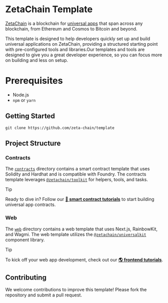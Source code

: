 # ZetaChain Template

[ZetaChain](https://www.zetachain.com) is a blockchain for [universal
apps](https://www.zetachain.com/docs/developers/apps/intro/) that span across
any blockchain, from Ethereum and Cosmos to Bitcoin and beyond.

This template is designed to help developers quickly set up and build universal
applications on ZetaChain, providing a structured starting point with
pre-configured tools and libraries.Our templates and tools are designed to give
you a great developer experience, so you can focus more on building and less on
setup.

# Prerequisites

- Node.js
- `npm` or `yarn`

## Getting Started

```
git clone https://github.com/zeta-chain/template
```

## Project Structure

### Contracts

The [`contracts`](contracts) directory contains a smart contract template that
uses Solidity and Hardhat and is compatible with Foundry. The contracts template
leverages [`@zetachain/toolkit`](https://github.com/zeta-chain/toolkit) for
helpers, tools, and tasks.

> [!TIP]
>
> Ready to dive in? Follow our [**🚀 smart contract
> tutorials**](https://www.zetachain.com/docs/developers/tutorials/intro/) to
> start building universal app contracts.

### Web

The [`web`](web) directory contains a web template that uses Next.js,
RainbowKit, and Wagmi. The web template utilizes the
[`@zetachain/universalkit`](https://github.com/zeta-chain/universalkit)
component library.

> [!TIP]
>
> To kick off your web app development, check out our [**🌎 frontend
> tutorials**](https://www.zetachain.com/docs/developers/web/intro/).

## Contributing

We welcome contributions to improve this template! Please fork the repository
and submit a pull request.

